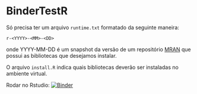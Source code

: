 # BinderTestR

Só precisa ter um arquivo `runtime.txt` formatado da seguinte maneira:

```
r-<YYYY>-<MM>-<DD>
```

onde YYYY-MM-DD é um snapshot da versão de um repositório [MRAN](https://mran.microsoft.com/documents/rro/reproducibility) que possui as bibliotecas que desejamos instalar.

O arquivo `install.R` indica quais bibliotecas deverão ser instaladas no ambiente virtual.

Rodar no Rstudio: [![Binder](http://mybinder.org/badge.svg)](http://beta.mybinder.org/v2/gh/LuizHNLorena/BinderTestR/master?urlpath=rstudio)
